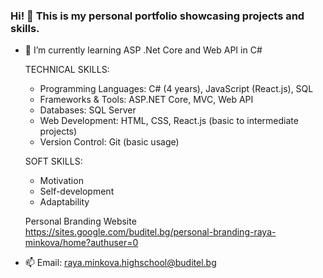 ### Hi! 👋 This is my personal portfolio showcasing projects and skills.

- 🌱 I’m currently learning ASP .Net Core and Web API in C#

  TECHNICAL SKILLS:
  - Programming Languages: C# (4 years), JavaScript (React.js), SQL
  - Frameworks & Tools: ASP.NET Core, MVC, Web API
  - Databases: SQL Server
  - Web Development: HTML, CSS, React.js (basic to intermediate projects)
  - Version Control: Git (basic usage)

  SOFT SKILLS:
  - Motivation
  - Self-development
  - Adaptability

  Personal Branding Website
  https://sites.google.com/buditel.bg/personal-branding-raya-minkova/home?authuser=0
- 📫 Email:
  raya.minkova.highschool@buditel.bg
  
